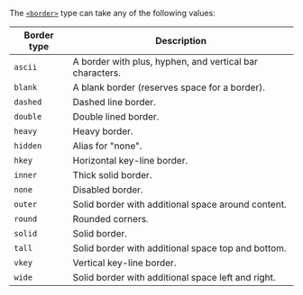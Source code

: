 The [`<border>`](/css_types/border) type can take any of the following values:

| Border type | Description                                              |
|-------------|----------------------------------------------------------|
| `ascii`   | A border with plus, hyphen, and vertical bar characters. |
| `blank`   | A blank border (reserves space for a border).            |
| `dashed`  | Dashed line border.                                      |
| `double`  | Double lined border.                                     |
| `heavy`   | Heavy border.                                            |
| `hidden`  | Alias for "none".                                        |
| `hkey`    | Horizontal key-line border.                              |
| `inner`   | Thick solid border.                                      |
| `none`    | Disabled border.                                         |
| `outer`   | Solid border with additional space around content.       |
| `round`   | Rounded corners.                                         |
| `solid`   | Solid border.                                            |
| `tall`    | Solid border with additional space top and bottom.       |
| `vkey`    | Vertical key-line border.                                |
| `wide`    | Solid border with additional space left and right.       |
